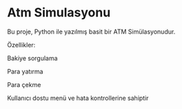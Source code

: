 # Atm Simulasyonu
Bu proje, Python ile yazılmış basit bir ATM Simülasyonudur. 

Özellikler:

Bakiye sorgulama

Para yatırma

Para çekme

Kullanıcı dostu menü ve hata kontrollerine sahiptir

